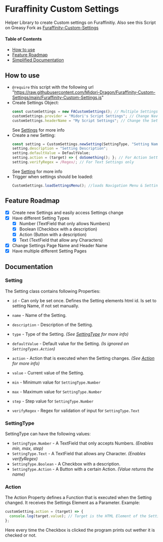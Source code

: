 # Furaffinity Custom Settings

Helper Library to create Custom settings on Furaffinitiy. Also see this Script on Greasy Fork as [Furaffinity-Custom-Settings](https://greasyfork.org/de/scripts/475041-furaffinity-custom-settings)

#### Table of Contents

- [How to use](#how-to-use)
- [Feature Roadmap](#feature-roadmap)
- [Simplified Documentation](#documentation)

## How to use

- `@require` this script with the following url "https://raw.githubusercontent.com/Midori-Dragon/Furaffinity-Custom-Settings/main/Furaffinity-Custom-Settings.js"
  <br>
- Create Settings Object:
  ```javascript
  const customSettings = new FACustomSettings(); // Multiple Settings Pages can be created
  customSettings.provider = "Midori's Script Settings"; // Change Navigation Settings Name
  customSettings.headerName = "My Script Settings"; // Change the Settings Header Name
  ```
  See [Settings](#settings) for more info
  <br>
- Create a new Setting:
  ```javascript
  const setting = CustomSettings.newSetting(SettingType, "Setting Name");
  setting.description = "Setting Description";
  setting.defaultValue = DefaultValue;
  setting.action = (target) => { doSomething(); }; // For Action Settings when clicked otherwise every time the Setting is changed
  setting.verifyRegex = /Regex/; // For Text Settings only
  ```
  See [Setting](#setting) for more info
  <br>
- Trigger when settings should be loaded:
  ```javascript
  CustomSettings.loadSettingsMenu(); //loads Navigation Menu & Settings if on Settings Page
  ```

## Feature Roadmap

- [x] Create new Settings and easily access Settings change
- [x] Have different Setting Types
  - [x] Number (TextField that only allows Numbers)
  - [x] Boolean (Checkbox with a description)
  - [x] Action (Button with a description)
  - [x] Text (TextField that allow any Characters)
- [x] Change Settings Page Name and Header Name
- [x] Have multiple different Setting Pages

## Documentation

### Setting

The Setting class contains following Properties:

- `id` - Can only be set once. Defines the Setting elements html id. Is set to setting Name, if not set manually.
- `name` - Name of the Setting.
- `description` - Description of the Setting.
- `type` - Type of the Setting. _(See [SettingType](#settingtype) for more info)_
- `defaultValue` - Default value for the Setting. _(Is ignored on `SettingTypes.Action`)_
- `action` - Action that is executed when the Setting changes. _(See [Action](#action) for more info)_
- `value` - Current value of the Setting.

- `min` - Minimum value for `SettingType.Number`
- `max` - Maximum value for `SettingType.Number`
- `step` - Step value for `SettingType.Number`

- `verifyRegex` - Regex for validation of input for `SettingType.Text`

### SettingType

SettingType can have the following values:

- `SettingType.Number` - A TextField that only accepts Numbers. _(Enables min, max, step)_
- `SettingType.Text` - A TextField that allows any Character. _(Enables verifyRegex)_
- `SettingType.Boolean` - A Checkbox with a description.
- `SettingType.Action` - A Button with a certain Action. _(Value returns the name)_

### Action

The Action Property defines a Function that is executed when the Setting changed. It receives the Settings Element as a Parameter. Example:

```javascript
customSetting.action = (target) => {
  console.log(target.value); // Target is the HTML Element of the Setting
};
```

Here every time the Checkbox is clicked the program prints out wether it is checked or not.
